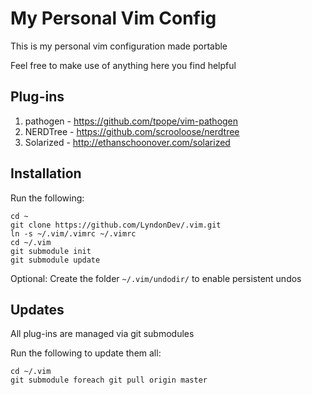 # My Personal Vim Config

This is my personal vim configuration made portable

Feel free to make use of anything here you find helpful

## Plug-ins

1. pathogen - https://github.com/tpope/vim-pathogen
2. NERDTree - https://github.com/scrooloose/nerdtree
3. Solarized - http://ethanschoonover.com/solarized

## Installation

Run the following:
```
cd ~
git clone https://github.com/LyndonDev/.vim.git
ln -s ~/.vim/.vimrc ~/.vimrc
cd ~/.vim
git submodule init
git submodule update
```   
Optional: Create the folder `~/.vim/undodir/` to enable persistent undos

## Updates

All plug-ins are managed via git submodules

Run the following to update them all:
```
cd ~/.vim
git submodule foreach git pull origin master
```
